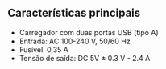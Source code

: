 ## Características principais

- Carregador com duas portas USB (tipo A)
- Entrada: AC 100-240 V, 50/60 Hz
- Fusível: 0,35 A
- Tensão de saída: DC 5V ± 0.3 V - 2.4 A
